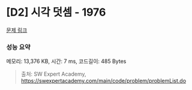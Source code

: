 # [D2] 시각 덧셈 - 1976 

[문제 링크](https://swexpertacademy.com/main/code/problem/problemDetail.do?contestProbId=AV5PttaaAZIDFAUq) 

### 성능 요약

메모리: 13,376 KB, 시간: 7 ms, 코드길이: 485 Bytes



> 출처: SW Expert Academy, https://swexpertacademy.com/main/code/problem/problemList.do
